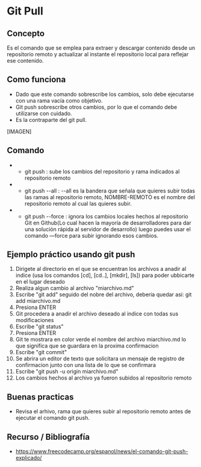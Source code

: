 # Git Pull

## Concepto

Es el comando que se emplea para extraer y descargar contenido desde un repositorio remoto y actualizar al instante el repositorio local para reflejar ese contenido.

## Como funciona

- Dado que este comando sobrescribe los cambios, solo debe ejecutarse con una rama vacía como objetivo.
- Git push sobrescribe otros cambios, por lo que el comando debe utilizarse con cuidado.
- Es la contraparte del git pull.

[IMAGEN]

## Comando

+ - git push <nombre del repositorio> <nombre de la rama> : sube los cambios del repositorio y rama indicados al repositorio remoto
+ - git push --all <NOMBRE-REMOTO> : --all es la bandera que señala que quieres subir todas las ramas al repositorio remoto, NOMBRE-REMOTO es el nombre del repositorio remoto al cual las quieres subir.
+ - git push --force <NOMBRE-REMOTO> <RAMA-REMOTA> : ignora los cambios locales hechos al repositorio Git en Github(Lo cual hacen la mayoría de desarrolladores para dar una solución rápida al servidor de desarrollo) luego puedes usar el comando —force para subir ignorando esos cambios.

## Ejemplo práctico usando git push 

1. Dirigete al directorio en el que se encuentran los archivos a anadir al indice (usa los comandos [cd], [cd..], [mkdir], [ls]) para poder ubbicarte en el lugar deseado
2. Realiza algun cambio al archivo "miarchivo.md"
3. Escribe "git add" seguido del nobre del archivo, deberia quedar asi: git add miarchivo.md
4. Presiona ENTER
5. Git procedera a anadir el archivo deseado al indice con todas sus modificaciones
6. Escribe "git status"
7. Presiona ENTER
8. Git te mostrara en color verde el nombre del archivo miarchivo.md lo que significa que se guardara en la proxima confirmacion
9. Escribe "git commit"
10. Se abrira un editor de texto que solicitara un mensaje de registro de confirmacion junto con una lista de lo que se confirmara
11. Escribe "git push -u origin miarchivo.md"
12. Los cambios hechos al archivo ya fueron subidos al repositorio remoto

## Buenas practicas

- Revisa el arhivo, rama que quieres subir al repositorio remoto antes de ejecutar el comando git push.

## Recurso / Bibliografía
- https://www.freecodecamp.org/espanol/news/el-comando-git-push-explicado/ 
